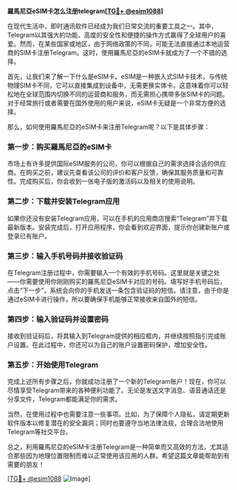 **羅馬尼亞eSIM卡怎么注册telegram[[TG💪+ @esim1088](https://t.me/s/esim1088)]**

在现代生活中，即时通讯软件已经成为我们日常交流的重要工具之一。其中，Telegram以其强大的功能、高度的安全性和便捷的操作方式赢得了全球用户的喜爱。然而，在某些国家或地区，由于网络政策的不同，可能无法直接通过本地运营商的SIM卡注册Telegram。这时，使用羅馬尼亞的eSIM卡就成为了一个不错的选择。

首先，让我们来了解一下什么是eSIM卡。eSIM是一种嵌入式SIM卡技术，与传统物理SIM卡不同，它可以直接集成到设备中，无需更换实体卡。这意味着你可以轻松地在全球范围内切换不同的运营商和服务，而无需担心携带多张SIM卡的问题。对于经常旅行或者需要在国外使用的用户来说，eSIM卡无疑是一个非常方便的选择。

那么，如何使用羅馬尼亞的eSIM卡来注册Telegram呢？以下是具体步骤：

### 第一步：购买羅馬尼亞的eSIM卡

市场上有许多提供国际eSIM服务的公司，你可以根据自己的需求选择合适的供应商。在购买之前，建议先查看该公司的评价和客户反馈，确保其服务质量和可靠性。完成购买后，你会收到一张电子版的激活码以及相关的使用说明。

### 第二步：下载并安装Telegram应用

如果你还没有安装Telegram应用，可以在手机的应用商店搜索“Telegram”并下载最新版本。安装完成后，打开应用程序，你会看到欢迎界面，提示你创建新账户或登录已有账户。

### 第三步：输入手机号码并接收验证码

在Telegram注册过程中，你需要输入一个有效的手机号码。这里就是关键之处——你需要使用你刚刚购买的羅馬尼亞eSIM卡对应的号码。填写好手机号码后，点击“下一步”，系统会向你的手机发送一条包含验证码的短信。请注意，由于你是通过eSIM卡进行操作，所以要确保手机能够正常接收来自国外的短信。

### 第四步：输入验证码并设置密码

接收到验证码后，将其输入到Telegram提供的相应框内，并继续按照指引完成账户设置。在此过程中，你还可以为自己的账户设置密码保护，增加安全性。

### 第五步：开始使用Telegram

完成上述所有步骤之后，你就成功注册了一个新的Telegram账户！现在，你可以尽情享受Telegram带来的各种便利功能了。无论是发送文字消息、语音通话还是分享文件，Telegram都能满足你的需求。

当然，在使用过程中也需要注意一些事项。比如，为了保障个人隐私，请定期更新软件版本以修复潜在的安全漏洞；同时也要遵守当地法律法规，合理合法地使用Telegram等社交平台。

总之，利用羅馬尼亞的eSIM卡注册Telegram是一种简单而又高效的方法，尤其适合那些因为地理位置限制而难以正常使用该应用的人群。希望这篇文章能帮助到有需要的朋友！

[[TG💪+ @esim1088](https://t.me/s/esim1088) ![Image](https://i.postimg.cc/4NQfJmqS/Snipaste-2025-05-13-00-14-12.png)]